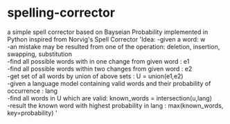 # spelling-corrector
a simple spell corrector based on Bayseian Probability implemented in Python
inspired from Norvig's Spell Corrector 
'Idea:
  -given a word: w   
  -an mistake may be resulted from one of the operation: deletion, insertion, swapping, substitution   
  -find all possible words with in one change from given word : e1   
  -find all possible words within two changes from given word : e2   
  -get set of all words by union of above sets : U = union(e1,e2)     
  -given a language model containing valid words and their probability of occurrence : lang   
  -find all words in U which are valid: known_words = intersection(u,lang)   
  -result the known word with highest probability in lang : max(known_words, key=probability)   '
